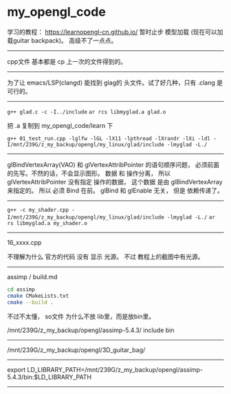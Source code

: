 # my_opengl_code

学习的教程： https://learnopengl-cn.github.io/      暂时止步 模型加载 (现在可以加载guitar backpack)。 高级不了一点点。


---

cpp文件 基本都是 cp 上一次的文件得到的。

---

为了让 emacs/LSP(clangd) 能找到 glag的 头文件。试了好几种，只有 .clang 是可行的。

---

`g++ glad.c -c -I../include`
`ar rcs libmyglad.a glad.o`

把 .a 复制到 my_opengl_code/learn 下

`g++ 01_test_run.cpp -lglfw -lGL -lX11 -lpthread -lXrandr -lXi -ldl -I/mnt/239G/z_my_backup/opengl/my_linux/glad/include -lmyglad -L./`


---



glBindVertexArray(VAO) 和 glVertexAttribPointer 的语句顺序问题， 必须前面的先写。不然的话，不会显示图形。 
数据 和 操作分离， 所以 glVertexAttribPointer 没有指定 操作的数据， 这个数据 是由 glBindVertexArray 来指定的。  所以 必须 Bind 在前。
glBind 和 glEnable 无关， 但是 依赖传递了。

---

`g++ -c my_shader.cpp -I/mnt/239G/z_my_backup/opengl/my_linux/glad/include -lmyglad -L./`
`ar rs libmyglad.a my_shader.o`


---


16_xxxx.cpp

不理解为什么 官方的代码 没有 显示 光源。  不过 教程上的截图中有光源。

---


assimp / build.md

```bash
cd assimp
cmake CMakeLists.txt 
cmake --build .
```

不过不太懂， so文件 为什么不放 lib里，而是放bin里。

/mnt/239G/z_my_backup/opengl/assimp-5.4.3/    include bin



---

/mnt/239G/z_my_backup/opengl/3D_guitar_bag/


---


export LD_LIBRARY_PATH=/mnt/239G/z_my_backup/opengl/assimp-5.4.3/bin:$LD_LIBRARY_PATH

---


